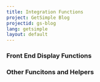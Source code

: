 ```yaml
---
title: Integration Functions
project: GetSimple Blog
projectid: gs-blog
lang: getsimple
layout: default
---
```


### Front End Display Functions

### Other Funcitons and Helpers
